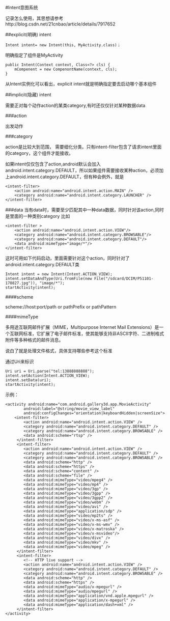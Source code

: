 #Intent意图系统

记录怎么使用，其思想请参考http://blog.csdn.net/21cnbao/article/details/7917652

##explicit(明确) intent

	Intent intent= new Intent(this, MyActivity.class)； 

明确指定了组件是MyActivity

	public Intent(Context context, Class<?> cls) {
		mCompenent = new CompenontName(context, cls);
	}

从Intent实例化可以看出，explicit intent就是明确指定要去启动哪个基本组件

##implicit(隐藏) intent

需要正对每个动作action的某类category,有时还仅仅针对某种数据data

###action

出发动作

###category

action是比较大到范围， 需要细化分类。只有intent-filter包含了请求intent里面的category，这个组件才能接收。

如果intent仅仅包含了action,android默认会加入android.intent.category.DEFAULT，所以如果组件需要接收某种action，必须加上android.intent.category.DEFAULT，但有种会例外，就是

	<intent-filter>  
        <action android:name="android.intent.action.MAIN" />  
        <category android:name="android.intent.category.LAUNCHER" />  
    </intent-filter> 

###data
当有data时，需要至少匹配其中一种data数据，同时针对该action,同时是里面的一种类别category
比如
    
    <intent-filter >
        <action android:name="android.intent.action.VIEW"/>
        <category android:name="android.intent.category.BROWSABLE"/>
        <category android:name="android.intent.category.DEFAULT"/>
        <data android:mimeType="image/*"/>
    </intent-filter>

这时可用如下代码启动，里面需要针对这个action，同时针对了android.intent.category.DEFAULT类

    Intent intent = new Intent(Intent.ACTION_VIEW);
    intent.setDataAndType(Uri.fromFile(new File("/sdcard/DCIM/P51101-170827.jpg")), "image/*");
    startActivity(intent);



####scheme

scheme://host:port/path or pathPrefix or pathPattern

####mimeType

多用途互联网邮件扩展（MIME，Multipurpose Internet Mail Extensions）是一个互联网标准，它扩展了电子邮件标准，使其能够支持非ASCII字符、二进制格式附件等多种格式的邮件消息。

说白了就是处理文件格式，具体支持哪些参考这个标准

通过Uri来标识

    Uri uri = Uri.parse("tel:13888888888");
    intent.setAction(Intent.ACTION_VIEW);
    intent.setData(uri);
    startActivity(intent);

示例：

    <activity android:name="com.android.gallery3d.app.MovieActivity"
            android:label="@string/movie_view_label"
            android:configChanges="orientation|keyboardHidden|screenSize">
        <intent-filter>
            <action android:name="android.intent.action.VIEW" />
            <category android:name="android.intent.category.DEFAULT" />
            <category android:name="android.intent.category.BROWSABLE" />
            <data android:scheme="rtsp" />
         </intent-filter>
         <intent-filter>
            <action android:name="android.intent.action.VIEW" />
            <category android:name="android.intent.category.DEFAULT" />
            <category android:name="android.intent.category.BROWSABLE" />
            <data android:scheme="http" />
            <data android:scheme="https" />
            <data android:scheme="content" />
            <data android:scheme="file" />
            <data android:mimeType="video/mpeg4" />
            <data android:mimeType="video/mp4" />
            <data android:mimeType="video/3gp" />
            <data android:mimeType="video/3gpp" />
            <data android:mimeType="video/3gpp2" />
            <data android:mimeType="video/webm" />
            <data android:mimeType="video/avi" />
            <data android:mimeType="application/sdp" />
            <data android:mimeType="video/mp2ts" />
            <data android:mimeType="video/x-ms-asf" />
            <data android:mimeType="video/x-ms-wmv" />
            <data android:mimeType="video/x-matroska" />
            <data android:mimeType="video/x-msvideo"/>
            <data android:mimeType="video/divx" />
            <data android:mimeType="video/mkv" />
            <data android:mimeType="video/mpeg" />
         </intent-filter>
         <intent-filter>
            <!-- HTTP live support -->
            <action android:name="android.intent.action.VIEW" />
            <category android:name="android.intent.category.DEFAULT" />
            <category android:name="android.intent.category.BROWSABLE" />
            <data android:scheme="http" />
            <data android:scheme="https" />
            <data android:mimeType="audio/x-mpegurl" />
            <data android:mimeType="audio/mpegurl" />
            <data android:mimeType="application/vnd.apple.mpegurl" />
            <data android:mimeType="application/x-mpegurl" />
            <data android:mimeType="application/dash+xml" />
         </intent-filter>
    </activity>